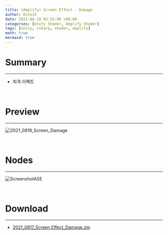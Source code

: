 ```yaml
---
title: (Amplify) Screen Effect - Damage
author: Rito15
date: 2021-08-19 02:55:00 +09:00
categories: [Unity Shader, Amplify Shader]
tags: [unity, csharp, shader, amplify]
math: true
mermaid: true
---
```


# Summary
---
- 피격 이펙트

<br>



# Preview
---

![2021_0819_Screen_Damage](https://user-images.githubusercontent.com/42164422/129949478-8d5c63b9-7ddb-4e30-a795-3c310e51261b.gif)

<br>


# Nodes
---

![ScreenshotASE](https://user-images.githubusercontent.com/42164422/129948770-42092aac-b115-4989-82c2-14bcfaceffbf.png)

<br>


# Download
---
- [2021_0817_Screen Effect_Damage.zip](https://github.com/rito15/Images/files/7009257/2021_0817_Screen.Effect_Damage.zip)

